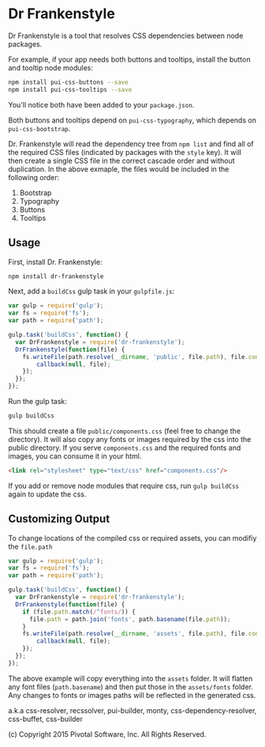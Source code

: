 # Dr Frankenstyle

Dr Frankenstyle is a tool that resolves CSS dependencies between node packages. 

For example, if your app needs both buttons and tooltips, install the button and tooltip node modules:

```sh
npm install pui-css-buttons --save
npm install pui-css-tooltips --save
```
You'll notice both have been added to your `package.json`.

Both buttons and tooltips depend on `pui-css-typography`, which depends on `pui-css-bootstrap`.
 
Dr. Frankenstyle will read the dependency tree from `npm list` and find all of the required CSS files
(indicated by packages with the `style` key). It will then create a single CSS file in the correct 
cascade order and without duplication. In the above exmaple, the files would be included in the following order:

1. Bootstrap
1. Typography
1. Buttons
1. Tooltips

## Usage

First, install Dr. Frankenstyle:

```sh
npm install dr-frankenstyle
```

Next, add a `buildCss` gulp task in your `gulpfile.js`:

```js
var gulp = require('gulp');
var fs = require('fs');
var path = require('path');

gulp.task('buildCss', function() {
  var DrFrankenstyle = require('dr-frankenstyle');
  DrFrankenstyle(function(file) {
    fs.writeFile(path.resolve(__dirname, 'public', file.path), file.contents, function() {
        callback(null, file);
    });
  });
});
```

Run the gulp task:

```sh
gulp buildCss
```

This should create a file `public/components.css` (feel free to change the directory).
It will also copy any fonts or images required by the css into the public directory.
If you serve `components.css` and the required fonts and images, you can consume it in your html.

```html
<link rel="stylesheet" type="text/css" href="components.css"/>
```

If you add or remove node modules that require css, 
run `gulp buildCss` again to update the css.

## Customizing Output

To change locations of the compiled css or required assets, you can modifiy the `file.path`

```js
var gulp = require('gulp');
var fs = require('fs');
var path = require('path');

gulp.task('buildCss', function() {
  var DrFrankenstyle = require('dr-frankenstyle');
  DrFrankenstyle(function(file) {
    if (file.path.match(/^fonts/)) {
      file.path = path.join('fonts', path.basename(file.path));
    }
    fs.writeFile(path.resolve(__dirname, 'assets', file.path), file.contents, function() {
        callback(null, file);
    });
  });
});
```

The above example will copy everything into the `assets` folder. It will flatten any font files (`path.basename`)
and then put those in the `assets/fonts` folder. Any changes to fonts or images paths will be reflected in
the generated css.

a.k.a css-resolver, recssolver, pui-builder, monty, css-dependency-resolver, css-buffet, css-builder

(c) Copyright 2015 Pivotal Software, Inc. All Rights Reserved.

